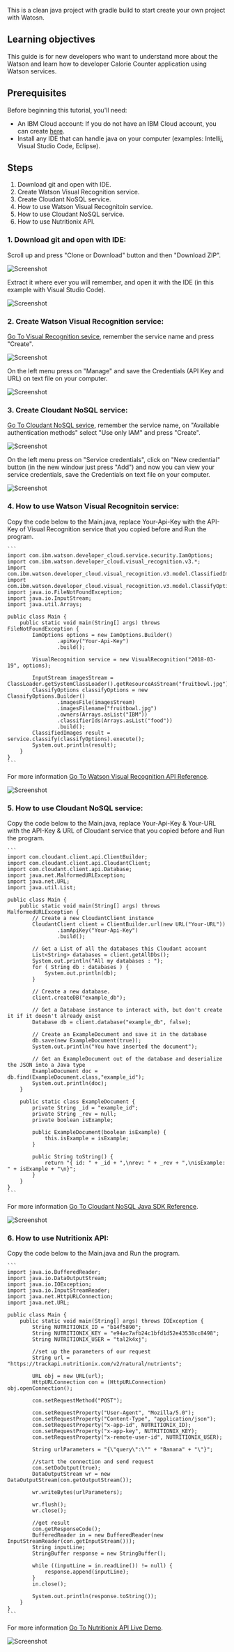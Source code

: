 This is a clean java project with gradle build to start create your own project with Watosn.

## Learning objectives

This guide is for new developers who want to understand more about the Watson and learn how to developer Calorie Counter application using Watson services.

## Prerequisites

Before beginning this tutorial, you'll need:

* An IBM Cloud account: If you do not have an IBM Cloud account, you can create [here](https://bit.ly/2Hdkd4m).
* Install any IDE that can handle java on your computer (examples: Intellij, Visual Studio Code, Eclipse).

## Steps

1. Download git and open with IDE.
2. Create Watson Visual Recognition service.
3. Create Cloudant NoSQL service.
4. How to use Watson Visual Recognitoin service.
5. How to use Cloudant NoSQL service.
6. How to use Nutritionix API.

### 1. Download git and open with IDE:

Scroll up and press "Clone or Download" button and then "Download ZIP".

![Screenshot](https://github.com/tal2k4xj/Watson_Gradle_Clean/blob/master/images/downloadgit.png?raw=true)

Extract it where ever you will remember, and open it with the IDE (in this example with Visual Studio Code).

![Screenshot](https://github.com/tal2k4xj/Watson_Gradle_Clean/blob/master/images/visualstudiocode.png?raw=true)

### 2. Create Watson Visual Recognition service:

[Go To Visual Recognition sevice](https://cloud.ibm.com/catalog/services/visual-recognition), remember the service name and press "Create".

![Screenshot](https://github.com/tal2k4xj/Watson_Gradle_Clean/blob/master/images/visualrecognitioncreate.png?raw=true)

On the left menu press on "Manage" and save the Credentials (API Key and URL) on text file on your computer.

![Screenshot](https://github.com/tal2k4xj/Watson_Gradle_Clean/blob/master/images/visualreccreds.png?raw=true)

### 3. Create Cloudant NoSQL service:

[Go To Cloudant NoSQL sevice](https://cloud.ibm.com/catalog/services/cloudant), remember the service name, on "Available authentication methods" select "Use only IAM" and press "Create".

![Screenshot](https://github.com/tal2k4xj/Watson_Gradle_Clean/blob/master/images/createcloudant.png?raw=true)

On the left menu press on "Service credentials", click on "New credential" button (in the new window just press "Add") and now you can view your service credentials, save the Credentials on text file on your computer.

![Screenshot](https://github.com/tal2k4xj/Watson_Gradle_Clean/blob/master/images/cloudantcreds.png?raw=true)

### 4. How to use Watson Visual Recognitoin service:

Copy the code below to the Main.java, replace Your-Api-Key with the API-Key of Visual Recognition service that you copied before and Run the program.

	```
	import com.ibm.watson.developer_cloud.service.security.IamOptions;
	import com.ibm.watson.developer_cloud.visual_recognition.v3.*;
	import com.ibm.watson.developer_cloud.visual_recognition.v3.model.ClassifiedImages;
	import com.ibm.watson.developer_cloud.visual_recognition.v3.model.ClassifyOptions;
	import java.io.FileNotFoundException;
	import java.io.InputStream;
	import java.util.Arrays;

	public class Main {
		public static void main(String[] args) throws FileNotFoundException {
			IamOptions options = new IamOptions.Builder()
					.apiKey("Your-Api-Key")
					.build();

			VisualRecognition service = new VisualRecognition("2018-03-19", options);

			InputStream imagesStream = ClassLoader.getSystemClassLoader().getResourceAsStream("fruitbowl.jpg");
			ClassifyOptions classifyOptions = new ClassifyOptions.Builder()
					.imagesFile(imagesStream)
					.imagesFilename("fruitbowl.jpg")
					.owners(Arrays.asList("IBM"))
					.classifierIds(Arrays.asList("food"))
					.build();
			ClassifiedImages result = service.classify(classifyOptions).execute();
			System.out.println(result);
		}
	}
	```

For more information [Go To Watson Visual Recognition API Reference](https://cloud.ibm.com/apidocs/visual-recognition?language=java#classify-images).

![Screenshot](https://github.com/tal2k4xj/Watson_Gradle_Clean/blob/master/images/visualrecognitioncode.png?raw=true)

### 5. How to use Cloudant NoSQL service:

Copy the code below to the Main.java, replace Your-Api-Key & Your-URL with the API-Key & URL of Cloudant service that you copied before and Run the program.
	
	```
	import com.cloudant.client.api.ClientBuilder;
	import com.cloudant.client.api.CloudantClient;
	import com.cloudant.client.api.Database;
	import java.net.MalformedURLException;
	import java.net.URL;
	import java.util.List;

	public class Main {
		public static void main(String[] args) throws MalformedURLException {
			// Create a new CloudantClient instance
			CloudantClient client = ClientBuilder.url(new URL("Your-URL"))
					.iamApiKey("Your-Api-Key")
					.build();

			// Get a List of all the databases this Cloudant account
			List<String> databases = client.getAllDbs();
			System.out.println("All my databases : ");
			for ( String db : databases ) {
				System.out.println(db);
			}

			// Create a new database.
			client.createDB("example_db");

			// Get a Database instance to interact with, but don't create it if it doesn't already exist
			Database db = client.database("example_db", false);

			// Create an ExampleDocument and save it in the database
			db.save(new ExampleDocument(true));
			System.out.println("You have inserted the document");

			// Get an ExampleDocument out of the database and deserialize the JSON into a Java type
			ExampleDocument doc = db.find(ExampleDocument.class,"example_id");
			System.out.println(doc);
		}

		public static class ExampleDocument {
			private String _id = "example_id";
			private String _rev = null;
			private boolean isExample;

			public ExampleDocument(boolean isExample) {
				this.isExample = isExample;
			}

			public String toString() {
				return "{ id: " + _id + ",\nrev: " + _rev + ",\nisExample: " + isExample + "\n}";
			}
		}
	}
	```

For more information [Go To Cloudant NoSQL Java SDK Reference](https://github.com/cloudant/java-cloudant#getting-started).

![Screenshot](https://github.com/tal2k4xj/Watson_Gradle_Clean/blob/master/images/cloudantjavasdk.png?raw=true)

### 6. How to use Nutritionix API:

Copy the code below to the Main.java and Run the program.

	```
	import java.io.BufferedReader;
	import java.io.DataOutputStream;
	import java.io.IOException;
	import java.io.InputStreamReader;
	import java.net.HttpURLConnection;
	import java.net.URL;

	public class Main {
		public static void main(String[] args) throws IOException {
			String NUTRITIONIX_ID = "b14f5890";
			String NUTRITIONIX_KEY = "e94ac7afb24c1bfd1d52e43538cc8498";
			String NUTRITIONIX_USER = "tal2k4xj";

			//set up the parameters of our request
			String url = "https://trackapi.nutritionix.com/v2/natural/nutrients";

			URL obj = new URL(url);
			HttpURLConnection con = (HttpURLConnection) obj.openConnection();

			con.setRequestMethod("POST");

			con.setRequestProperty("User-Agent", "Mozilla/5.0");
			con.setRequestProperty("Content-Type", "application/json");
			con.setRequestProperty("x-app-id", NUTRITIONIX_ID);
			con.setRequestProperty("x-app-key", NUTRITIONIX_KEY);
			con.setRequestProperty("x-remote-user-id", NUTRITIONIX_USER);

			String urlParameters = "{\"query\":\"" + "Banana" + "\"}";

			//start the connection and send request
			con.setDoOutput(true);
			DataOutputStream wr = new DataOutputStream(con.getOutputStream());

			wr.writeBytes(urlParameters);

			wr.flush();
			wr.close();

			//get result
			con.getResponseCode();
			BufferedReader in = new BufferedReader(new InputStreamReader(con.getInputStream()));
			String inputLine;
			StringBuffer response = new StringBuffer();

			while ((inputLine = in.readLine()) != null) {
				response.append(inputLine);
			}
			in.close();

			System.out.println(response.toString());
		}
	}
	```

For more information [Go To Nutritionix API Live Demo](https://www.nutritionix.com/natural-demo).

![Screenshot](https://github.com/tal2k4xj/Watson_Gradle_Clean/blob/master/images/nutritionxlivedemo.png?raw=true)